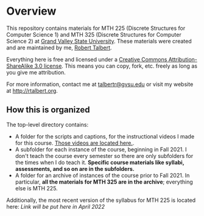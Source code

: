 # Overview 

This repository contains materials for MTH 225 (Discrete Structures for Computer Science 1) and MTH 325 (Discrete Structures for Computer Science 2) at [Grand Valley State University](http://gvsu.edu). These materials were created and are maintained by me, [Robert Talbert](http://rtalbert.org). 

Everything here is free and licensed under a [Creative Commons Attribution-ShareAlike 3.0 license](http://creativecommons.org/licenses/by-sa/3.0/us/). This means you can copy, fork, etc. freely as long as you give me attribution. 

For more information, contact me at talbertr@gvsu.edu or visit my website at http://rtalbert.org. 

## How this is organized

The top-level directory contains: 

- A folder for the scripts and captions, for the instructional videos I made for this course. [Those videos are located here.](https://vimeo.com/showcase/8667148). 
- A subfolder for each instance of the course, beginning in Fall 2021. I don't teach the course every semester so there are only subfolders for the times when I do teach it. **Specific course materials like syllabi, assessments, and so on are in the subfolders.** 
- A folder for an archive of instances of the course prior to Fall 2021. In particular, **all the materials for MTH 325 are in the archive**; everything else is MTH 225. 

Additionally, the most recent version of the syllabus for MTH 225 is located here: *Link will be put here in April 2022* 
